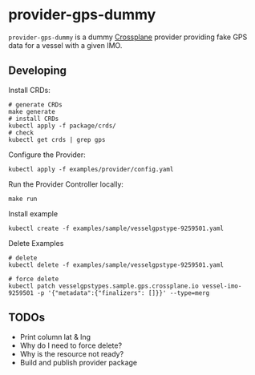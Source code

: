 # provider-gps-dummy

`provider-gps-dummy` is a dummy [Crossplane](https://crossplane.io/) provider providing fake GPS data for a vessel with a given IMO.

## Developing

Install CRDs:
```
# generate CRDs
make generate
# install CRDs
kubectl apply -f package/crds/
# check
kubectl get crds | grep gps
```

Configure the Provider:
```
kubectl apply -f examples/provider/config.yaml
```

Run the Provider Controller locally:
```
make run
```

Install example
```
kubectl create -f examples/sample/vesselgpstype-9259501.yaml
```

Delete Examples
```
# delete
kubectl delete -f examples/sample/vesselgpstype-9259501.yaml

# force delete
kubectl patch vesselgpstypes.sample.gps.crossplane.io vessel-imo-9259501 -p '{"metadata":{"finalizers": []}}' --type=merg
```

## TODOs
* Print column lat & lng
* Why do I need to force delete?
* Why is the resource not ready?
* Build and publish provider package